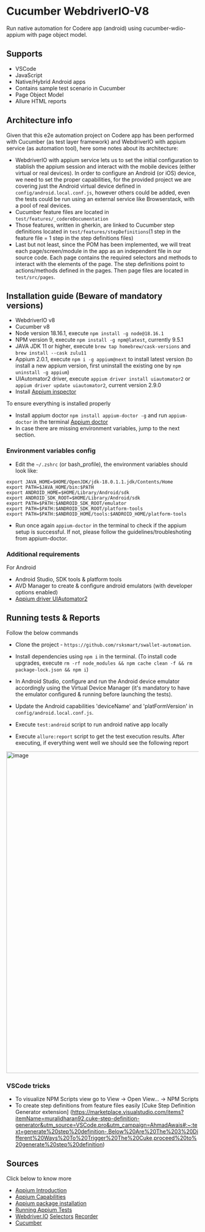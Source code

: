 # Cucumber WebdriverIO-V8

Run native automation for Codere app (android) using cucumber-wdio-appium with page object model.

## Supports

- VSCode
- JavaScript
- Native/Hybrid Android apps
- Contains sample test scenario in Cucumber
- Page Object Model
- Allure HTML reports

## Architecture info

Given that this e2e automation project on Codere app has been performed with Cucumber (as test layer framework) and WebdriverIO with appium service (as automation tool), here some notes about its architecture:
- WebdriverIO with appium service lets us to set the initial configuration to stablish the appium session and interact with the mobile devices (either virtual or real devices). In order to configure an Android (or iOS) device, we need to set the proper capabilities, for the provided project we are covering just the Android virtual device defined in `config/android.local.conf.js`, however others could be added, even the tests could be run using an external service like Browserstack, with a pool of real devices.
- Cucumber feature files are located in `test/features/_codereDocumentation`
- Those features, written in gherkin, are linked to Cucumber step definitions located in `test/features/stepDefinitions`(1 step in the feature file = 1 step in the step definitions files)
- Last but not least, since the POM has been implemented, we will treat each page/screen/module in the app as an independent file in our source code. Each page contains the required selectors and methods to interact with the elements of the page. The step definitions point to actions/methods defined in the pages.
Then page files are located in `test/src/pages`.

## Installation guide (Beware of mandatory versions)

- WebdriverIO v8
- Cucumber v8
- Node version 18.16.1, execute `npm install -g node@18.16.1`
- NPM version 9, execute `npm install -g npm@latest`, currently 9.5.1
- JAVA JDK 11 or higher, execute `brew tap homebrew/cask-versions` and `brew install --cask zulu11`
- Appium 2.0.1, execute `npm i -g appium@next` to install latest version (to install a new appium version, first uninstall the existing one by `npm uninstall -g appium`)
- UIAutomator2 driver, execute `appium driver install uiautomator2` or `appium driver update uiautomator2`, current version 2.9.0
- Install [Appium inspector](https://github.com/appium/appium-inspector/releases)

To ensure everything is installed properly
-  Install appium doctor `npm install appium-doctor -g` and run `appium-doctor` in the terminal [Appium doctor](https://www.npmjs.com/package/appium-doctor)
- In case there are missing environment variables, jump to the next section.

### Environment variables config

- Edit the `~/.zshrc` (or bash_profile), the environment variables should look like:

```
export JAVA_HOME=$HOME/OpenJDK/jdk-18.0.1.1.jdk/Contents/Home
export PATH=$JAVA_HOME/bin:$PATH
export ANDROID_HOME=$HOME/Library/Android/sdk
export ANDROID_SDK_ROOT=$HOME/Library/Android/sdk
export PATH=$PATH:$ANDROID_SDK_ROOT/emulator
export PATH=$PATH:$ANDROID_SDK_ROOT/platform-tools
export PATH=$PATH:$ANDROID_HOME/tools:$ANDROID_HOME/platform-tools
```

- Run once again `appium-doctor` in the terminal to check if the appium setup is successful. If not, please follow the guidelines/troubleshoting from appium-doctor.

### Additional requirements

For Android
- Android Studio, SDK tools & platform tools
- AVD Manager to create & configure android emulators (with developer options enabled)
- [Appium driver UIAutomator2](https://www.npmjs.com/package/appium-uiautomator2-driver)


## Running tests & Reports

Follow the below commands 
- Clone the project - `https://github.com/rsksmart/swallet-automation`.

- Install dependencies using `npm i` in the terminal.
(To install code upgrades, execute `rm -rf node_modules && npm cache clean -f && rm package-lock.json && npm i`)

- In Android Studio, configure and run the Android device emulator accordingly using the Virtual Device Manager (it's mandatory to have the emulator configured & running before launching the tests).

- Update the Android capabilities 'deviceName' and 'platFormVersion' in `config/android.local.conf.js`. 

- Execute `test:android` script to run android native app locally

- Execute `allure:report` script to get the test execution results. After executing, if everything went well we should see the following report

<img width="842" alt="image" src="https://github.com/lokali/e2e_codere_automation/assets/101832531/845f27c5-ca3d-45ae-ae70-91d6b0249763">



### VSCode tricks

- To visualize NPM Scripts view go to View -> Open View... -> NPM Scripts
- To create step definitions from feature files easily [Cuke Step Definition Generator extension] (https://marketplace.visualstudio.com/items?itemName=muralidharan92.cuke-step-definition-generator&utm_source=VSCode.pro&utm_campaign=AhmadAwais#:~:text=generate%20step%20definition-,Below%20Are%20The%203%20Different%20Ways%20To%20Trigger%20The%20Cuke,proceed%20to%20generate%20step%20definition)

## Sources

Click below to know more 
- [Appium Introduction](http://appium.io/docs/en/about-appium/intro/)
- [Appium Capabilities](http://appium.io/docs/en/writing-running-appium/caps/)
- [Appium package installation](https://www.npmjs.com/package/appium/v/2.0.1)
- [Running Appium Tests](http://appium.io/docs/en/writing-running-appium/running-tests/)
- [Webdriver.IO](https://webdriver.io/docs/) [Selectors](https://webdriver.io/docs/selectors) [Recorder](https://webdriver.io/docs/record)
- [Cucumber](https://cucumber.io/docs/cucumber/)
